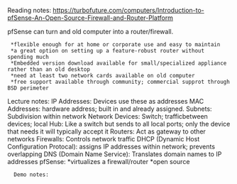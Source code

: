 Reading notes: https://turbofuture.com/computers/Introduction-to-pfSense-An-Open-Source-Firewall-and-Router-Platform


   pfSense can turn and old computer into a router/firewall.
     
     *flexible enough for at home or corporate use and easy to maintain
     *a great option on setting up a feature-robust router without spending much
     *Embedded version download available for small/specialized appliance rather than an old desktop
     *need at least two network cards available on old computer
     *free support available through community; commercial supprot through BSD perimeter

Lecture notes:
      IP Addresses: Devices use these as addresses
      MAC Addresses: hardware address; built in and already assigned. 
      Subnets: Subdivision within network
      Network Devices: 
         Switch; trafficbetween devices; local
         Hub: Like a switch but sends to all local ports; only the device that needs it will typically accept it
         Routers: Act as gateway to other networks
         Firewalls: Controls network traffic
      DHCP (Dynamic Host Configuration Protocal): assigns IP addresses within network; prevents overlapping
      DNS (Domain Name Service): Translates domain names to IP addresses
      pfSense:
      *virtualizes a firewall/router
      *open source
      
      Demo notes: 
